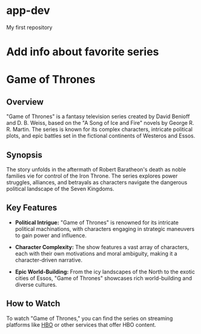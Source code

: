 # app-dev
My first repository

# **Add info about favorite series**

# Game of Thrones

## Overview

"Game of Thrones" is a fantasy television series created by David Benioff and D. B. Weiss, based on the "A Song of Ice and Fire" novels by George R. R. Martin. The series is known for its complex characters, intricate political plots, and epic battles set in the fictional continents of Westeros and Essos.

## Synopsis

The story unfolds in the aftermath of Robert Baratheon's death as noble families vie for control of the Iron Throne. The series explores power struggles, alliances, and betrayals as characters navigate the dangerous political landscape of the Seven Kingdoms.

## Key Features

- **Political Intrigue:** "Game of Thrones" is renowned for its intricate political machinations, with characters engaging in strategic maneuvers to gain power and influence.

- **Character Complexity:** The show features a vast array of characters, each with their own motivations and moral ambiguity, making it a character-driven narrative.

- **Epic World-Building:** From the icy landscapes of the North to the exotic cities of Essos, "Game of Thrones" showcases rich world-building and diverse cultures.

## How to Watch

To watch "Game of Thrones," you can find the series on streaming platforms like [HBO](https://www.hbo.com/game-of-thrones) or other services that offer HBO content.



